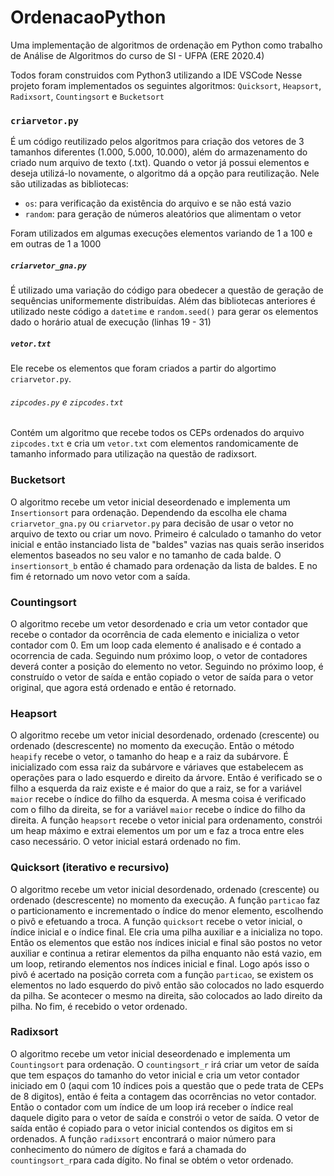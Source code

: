 # OrdenacaoPython
Uma implementação de algoritmos de ordenação em Python como trabalho de Análise de Algoritmos do curso de SI - UFPA (ERE 2020.4)

Todos foram construidos com Python3 utilizando a IDE VSCode
Nesse projeto foram implementados os seguintes algoritmos: `Quicksort`, `Heapsort`, `Radixsort`, `Countingsort` e `Bucketsort`

### `criarvetor.py`
É um código reutilizado pelos algoritmos para criação dos vetores de 3 tamanhos diferentes (1.000, 5.000, 10.000), além do armazenamento do criado num arquivo de texto (.txt). Quando o vetor já possui elementos e deseja utilizá-lo novamente, o algoritmo dá a opção para reutilização.
Nele são utilizadas as bibliotecas:
- `os`: para verificação da existência do arquivo e se não está vazio
- `random`: para geração de números aleatórios que alimentam o vetor

Foram utilizados em algumas execuções elementos variando de 1 a 100 e em outras de 1 a 1000

##### `criarvetor_gna.py`
É utilizado uma variação do código para obedecer a questão de geração de sequências uniformemente distribuídas.
Além das bibliotecas anteriores é utilizado neste código a `datetime` e `random.seed()` para gerar os elementos dado o horário atual de execução (linhas 19 - 31)

##### `vetor.txt`
Ele recebe os elementos que foram criados a partir do algortimo `criarvetor.py`.

###### `zipcodes.py` e `zipcodes.txt`
Contém um algoritmo que recebe todos os CEPs ordenados do arquivo `zipcodes.txt` e cria um `vetor.txt` com elementos randomicamente de tamanho informado para utilização na questão de radixsort.

### Bucketsort
O algoritmo recebe um vetor inicial deseordenado e implementa um `Insertionsort` para ordenação. Dependendo da escolha ele chama `criarvetor_gna.py` ou `criarvetor.py` para decisão de usar o vetor no arquivo de texto ou criar um novo.
Primeiro é calculado o tamanho do vetor inicial e então instanciado lista de "baldes" vazias nas quais serão inseridos elementos baseados no seu valor e no tamanho de cada balde. O `insertionsort_b` então é chamado para ordenação da lista de baldes. E no fim é retornado um novo vetor com a saída.

### Countingsort
O algoritmo recebe um vetor desordenado e cria um vetor contador que recebe o contador da ocorrência de cada elemento e inicializa o vetor contador com 0. Em um loop cada elemento é analisado e é contado a ocorrencia de cada. Seguindo num próximo loop, o vetor de contadores deverá conter a posição do elemento no vetor. Seguindo no próximo loop, é construído o vetor de saída e então copiado o vetor de saída para o vetor original, que agora está ordenado e então é retornado.

### Heapsort
O algoritmo recebe um vetor inicial desordenado, ordenado (crescente) ou ordenado (descrescente) no momento da execução. Então o método `heapify` recebe o vetor, o tamanho do heap e a raiz da subárvore. É inicializado com essa raiz da subárvore e váriaves que estabelecem as operações para o lado esquerdo e direito da árvore. Então é verificado se o filho a esquerda da raiz existe e é maior do que a raiz, se for a variável `maior` recebe o índice do filho da esquerda. A mesma coisa é verificado com o filho da direita, se for a variável `maior` recebe o índice do filho da direita. A função `heapsort` recebe o vetor inicial para ordenamento, constrói um heap máximo e extrai elementos um por um e faz a troca entre eles caso necessário. O vetor inicial estará ordenado no fim.

### Quicksort (iterativo e recursivo)
O algoritmo recebe um vetor inicial desordenado, ordenado (crescente) ou ordenado (descrescente) no momento da execução. A função `particao` faz o particionamento e incrementado o índice do menor elemento, escolhendo o pivô e efetuando a troca. A função `quicksort` recebe o vetor inicial, o índice inicial e o índice final. Ele cria uma pilha auxiliar e a inicializa no topo. Então os elementos que estão nos índices inicial e final são postos no vetor auxiliar e continua a retirar elementos da pilha enquanto não está vazio, em um loop, retirando elementos nos índices inicial e final. Logo após isso o pivô é acertado na posição correta com a função `particao`, se existem os elementos no lado esquerdo do pivô então são colocados no lado esquerdo da pilha. Se acontecer o mesmo na direita, são colocados ao lado direito da pilha. No fim, é recebido o vetor ordenado.

### Radixsort
O algoritmo recebe um vetor inicial deseordenado e implementa um `Countingsort` para ordenação. O `countingsort_r` irá criar um vetor de saída que tem espaços do tamanho do vetor inicial e cria um vetor contador iniciado em 0 (aqui com 10 índices pois a questão que o pede trata de CEPs de 8 digitos), então é feita a contagem das ocorrências no vetor contador. Então o contador com um índice de um loop irá receber o índice real daquele digito para o vetor de saída e constrói o vetor de saída. O vetor de saída então é copiado para o vetor inicial contendos os digitos em si ordenados. A função `radixsort` encontrará o maior número para conhecimento do número de dígitos e fará a chamada do `countingsort_r`para cada dígito. No final se obtém o vetor ordenado.
